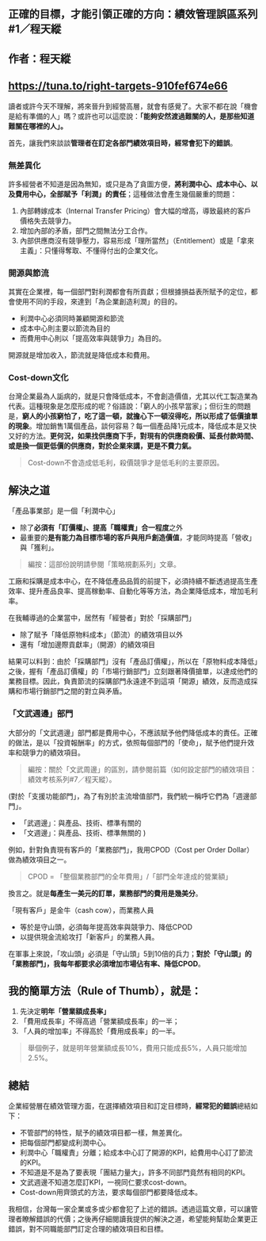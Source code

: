 ## 正確的目標，才能引領正確的方向：績效管理誤區系列#1／程天縱
## 作者：程天縱
## https://tuna.to/right-targets-910fef674e66

讀者或許今天不理解，將來晉升到經營高層，就會有感覺了。大家不都在說「機會是給有準備的人」嗎？或許也可以這麼說：**「能夠安然渡過難關的人，是那些知道難關在哪裡的人」。**

首先，讓我們來談談**管理者在訂定各部門績效項目時，經常會犯下的錯誤**。

### 無差異化
許多經營者不知道是因為無知，或只是為了貪圖方便，**將利潤中心、成本中心、以及費用中心，全部賦予「利潤」的責任**；這種做法會產生幾個嚴重的問題：

1. 內部轉嫁成本（Internal Transfer Pricing）會大幅的增高，導致最終的客戶價格失去競爭力。
2. 增加內部的矛盾，部門之間無法分工合作。
3. 內部供應商沒有競爭壓力，容易形成「理所當然」（Entitlement）或是「拿來主義」：只懂得奪取、不懂得付出的企業文化。

### 開源與節流
其實在企業裡，每一個部門對利潤都會有所貢獻；但根據損益表所賦予的定位，都會使用不同的手段，來達到「為企業創造利潤」的目的。

- 利潤中心必須同時兼顧開源和節流
- 成本中心則主要以節流為目的
- 而費用中心則以「提高效率與競爭力」為目的。

開源就是增加收入，節流就是降低成本和費用。

### Cost-down文化
台灣企業最為人詬病的，就是只會降低成本，不會創造價值，尤其以代工製造業為代表。這種現象是怎麼形成的呢？俗語說：「窮人的小孩早當家」；但衍生的問題是，**窮人的小孩窮怕了，吃了這一頓，就擔心下一頓沒得吃，所以形成了低價搶單的現象**。增加銷售1萬個產品，談何容易？每一個產品降1元成本，降低成本是又快又好的方法。**更何況，如果找供應商下手，對現有的供應商殺價、延長付款時間、或是換一個更低價的供應商，對於企業來講，更是不費力氣。**

> Cost-down不會造成低毛利，殺價競爭才是低毛利的主要原因。

## 解決之道
「產品事業部」是一個「利潤中心」
- 除了**必須有「訂價權」、提高「職權責」合一程度**之外
- 最重要的**是有能力為目標市場的客戶與用戶創造價值**，才能同時提高「營收」與「獲利」。

> 編按：這部份說明請參閱「策略規劃系列」文章。

工廠和採購是成本中心，在不降低產品品質的前提下，必須持續不斷透過提高生產效率、提升產品良率、提高稼動率、自動化等等方法，為企業降低成本，增加毛利率。

在我輔導過的企業當中，居然有「經營者」對於「採購部門」
 - 除了賦予「降低原物料成本」（節流）的績效項目以外
 - 還有「增加邊際貢獻率」（開源）的績效項目

結果可以料到：由於「採購部門」沒有「產品訂價權」，所以在「原物料成本降低」之後，握有「產品訂價權」的「市場行銷部門」立刻跟著降價搶單，以達成他們的業務目標。因此，負責節流的採購部門永遠達不到這項「開源」績效，反而造成採購和市場行銷部門之間的對立與矛盾。

### 「文武週邊」部門
大部分的「文武週邊」部門都是費用中心，不應該賦予他們降低成本的責任。正確的做法，是以「投資報酬率」的方式，依照每個部門的「使命」，賦予他們提升效率和競爭力的績效項目。

> 編按：關於「文武周邊」的區別，請參閱前篇（如何設定部門的績效項目：績效考核系列#7／程天縱）。

(對於「支援功能部門」，為了有別於主流增值部門，我們統一稱呼它們為「週邊部門」。
 - 「武週邊」：與產品、技術、標準有關的
 - 「文週邊」：與產品、技術、標準無關的
)

例如，針對負責現有客戶的「業務部門」，我用CPOD（Cost per Order Dollar）做為績效項目之一。

> CPOD = 「整個業務部門的全年費用」/「部門全年達成的營業額」

換言之。就是**每產生一美元的訂單，業務部門的費用是幾美分**。  

「現有客戶」是金牛（cash cow），而業務人員
- 等於是守山頭，必須每年提高效率與競爭力、降低CPOD
- 以提供現金流給攻打「新客戶」的業務人員。

在軍事上來說，「攻山頭」必須是「守山頭」5到10倍的兵力；**對於「守山頭」的「業務部門」，我每年都要求必須增加市場佔有率、降低CPOD**。  

## 我的簡單方法（Rule of Thumb），就是：
1. 先決定**明年「營業額成長率」**
2. 「費用成長率」不得高過「營業額成長率」的一半；
3. 「人員的增加率」不得高於「費用成長率」的一半。

> 舉個例子，就是明年營業額成長10%，費用只能成長5%，人員只能增加2.5%。

## 總結
企業經營層在績效管理方面，在選擇績效項目和訂定目標時，**經常犯的錯誤**總結如下：

- 不管部門的特性，賦予的績效項目都一樣，無差異化。
- 把每個部門都變成利潤中心。
- 利潤中心「職權責」分離；給成本中心訂了開源的KPI，給費用中心訂了節流的KPI。
- 不知道是不是為了要表現「團結力量大」，許多不同部門竟然有相同的KPI。
- 文武週邊不知道怎麼訂KPI，一視同仁要求cost-down。
- Cost-down用齊頭式的方法，要求每個部門都要降低成本。

我相信，台灣每一家企業或多或少都會犯了上述的錯誤。透過這篇文章，可以讓管理者瞭解錯誤的代價；之後再仔細閱讀我提供的解決之道，希望能夠幫助企業更正錯誤，對不同職能部門訂定合理的績效項目和目標。
